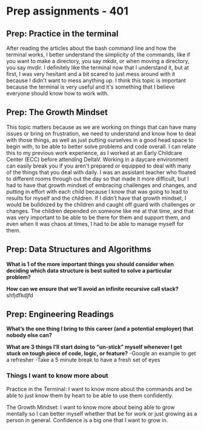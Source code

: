 # Prep assignments - 401

## Prep: Practice in the terminal

After reading the articles about the bash command line and how the terminal works, I better understand the simplicity of the commands, like if you want to make a directory, you say mkdir, or when moving a directory, you say mvdir. I definitely like the terminal now that I understand it, but at first, I was very hesitant and a bit scared to just mess around with it because I didn't want to mess anything up. I think this topic is important because the terminal is very useful and it's something that I believe everyone should know how to work with.

## Prep: The Growth Mindset

This topic matters because as we are working on things that can have many issues or bring on frustration, we need to understand and know how to deal with those things, as well as just putting ourselves in a good head space to begin with, to be able to better solve problems and code overall. I can relate this to my previous work experience, as I worked at an Early Childcare Center (ECC) before attending DeltaV. Working in a daycare environment can easily break you if you aren't prepared or equipped to deal with many of the things that you deal with daily. I was an assistant teacher who floated to different rooms through out the day so that made it more difficult, but I had to have that growth mindset of embracing challenges and changes, and putting in effort with each child because I know that was going to lead to results for myself and the children. If I didn't have that growth mindset, I would be bulldozed by the children and caught off guard with challenges or changes. The children depended on someone like me at that time, and that was very important to be able to be there for them and support them, and even when it was chaos at times, I had to be able to manage myself for them.

## Prep: Data Structures and Algorithms

**What is 1 of the more important things you should consider when deciding which data structure is best suited to solve a particular problem?**

**How can we ensure that we’ll avoid an infinite recursive call stack?**
shfjdfkdjfd

## Prep: Engineering Readings

**What’s the one thing I bring to this career (and a potential employer) that nobody else can?**

**What are 3 things I’ll start doing to “un-stick” myself whenever I get stuck on tough piece of code, logic, or feature?**
-Google an example to get a refresher
-Take a 5 minute break to have a fresh set of eyes

### Things I want to know more about

Practice in the Terminal: I want to know more about the commands and be able to just know them by heart to be able to use them confidently.

The Growth Mindset: I want to know more about being able to grow mentally so I can better myself whether that be for work or just growing as a person in general. Confidence is a big one that I want to grow in.
